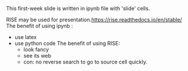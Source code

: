 This first-week slide is written in ipynb file with 'slide' cells. 

RISE may be used for presentation.https://rise.readthedocs.io/en/stable/
The benefit of using ipynb :
 + use latex
 + use python code
The benefit of using RISE:
    + look fancy
    - see its web
    + con: no reverse search to go to source cell quickly.
